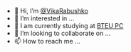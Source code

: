 - 👋 Hi, I’m [@VikaRabushko](https://www.instagram.com/vika_rabushko/)
- 👀 I’m interested in ...
- 🌱 I am currently studying at [BTEU PC](http://www.i-bteu.by/)
- 💞️ I’m looking to collaborate on ...
- 📫 How to reach me ...

<!---
VikaRabushko/VikaRabushko is a ✨ special ✨ repository because its `README.md` (this file) appears on your GitHub profile.
You can click the Preview link to take a look at your changes.
--->
